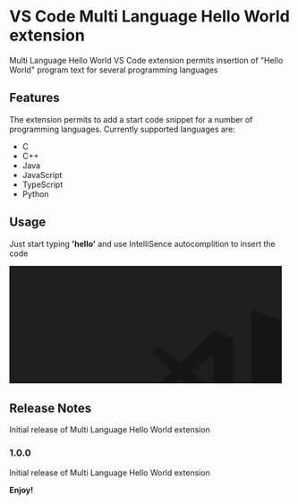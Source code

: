 # VS Code Multi Language Hello World extension

Multi Language Hello World VS Code extension permits insertion of "Hello World" program text for several programming languages

## Features

The extension permits to add a start code snippet for a number of programming languages.
Currently supported languages are:
- C
- C++
- Java
- JavaScript
- TypeScript
- Python

## Usage
Just start typing **'hello'** and use IntelliSence autocomplition to insert the code

![alt text](example.gif) 

## Release Notes

Initial release of Multi Language Hello World extension

### 1.0.0

Initial release of Multi Language Hello World extension

**Enjoy!**
